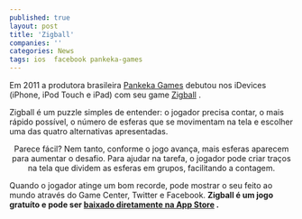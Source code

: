 ```yaml
---
published: true
layout: post
title: 'Zigball'
companies: ''
categories: News
tags: ios  facebook pankeka-games
---
```

Em 2011 a produtora brasileira <a href="http://www.pankekagames.com.br/" target="_blank">Pankeka Games</a>
 debutou nos iDevices (iPhone, iPod Touch e iPad) com seu game <a href="http://www.zigball.com/index_pt.html" target="_blank">Zigball</a>
.

Zigball &#233; um puzzle simples de entender: o jogador precisa contar, o mais r&#225;pido poss&#237;vel, o n&#250;mero de esferas que se movimentam na tela e escolher uma das quatro alternativas apresentadas.
 
<p style="text-align: center; ">
<p style="text-align: center; "> 
Parece f&#225;cil? Nem tanto, conforme o jogo avan&#231;a, mais esferas aparecem para aumentar o desafio. Para ajudar na tarefa, o jogador pode criar tra&#231;os na tela que dividem as esferas em grupos, facilitando a contagem.
 

 
Quando o jogador atinge um bom recorde, pode mostrar o seu feito ao mundo atrav&#233;s do Game Center, Twitter e Facebook.
<strong>Zigball &#233; um jogo gratu&#237;to e pode ser <a href="http://itunes.apple.com/br/app/zigball-br/id456823335?mt=8" target="_blank">baixado diretamente na App Store</a>
.</strong>
